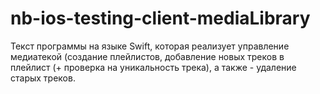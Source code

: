 # nb-ios-testing-client-mediaLibrary
Текст программы на языке Swift, которая реализует управление медиатекой (создание плейлистов, добавление новых треков в плейлист (+ проверка на уникальность трека), а также - удаление старых треков.
